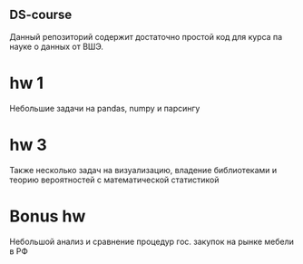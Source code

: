 ## DS-course
Данный репозиторий содержит достаточно простой код для курса па науке о данных от ВШЭ.
# hw 1
Небольшие задачи на pandas, numpy и парсингу
# hw 3
Также несколько задач на визуализацию, владение библиотеками и теорию вероятностей с математической статистикой
# Bonus hw
Небольшой анализ и сравнение процедур гос. закупок на рынке мебели в РФ
